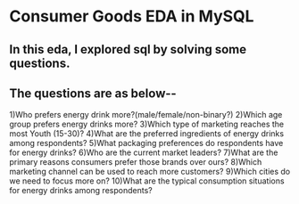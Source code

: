 # Consumer Goods EDA in MySQL

## In this eda, I explored sql by solving some questions.
## The questions are as below--

1)Who prefers energy drink more?(male/female/non-binary?)
2)Which age group prefers energy drinks more?
3)Which type of marketing reaches the most Youth (15-30)?
4)What are the preferred ingredients of energy drinks among respondents?
5)What packaging preferences do respondents have for energy drinks?
6)Who are the current market leaders?
7)What are the primary reasons consumers prefer those brands over ours?
8)Which marketing channel can be used to reach more customers?
9)Which cities do we need to focus more on?
10)What are the typical consumption situations for energy drinks among 
respondents?
